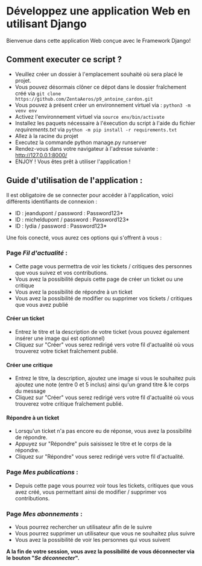 # Développez une application Web en utilisant Django
Bienvenue dans cette application Web conçue avec le Framework Django!

## Comment executer ce script ?
* Veuillez créer un dossier à l'emplacement souhaité où sera placé le projet.
* Vous pouvez désormais clôner ce dépot dans le dossier fraîchement créé via `git clone https://github.com/ZentaAeros/p9_antoine_cardon.git`
* Vous pouvez à présent créer un environnement virtuel via : `python3 -m venv env`
* Activez l'environnement virtuel via `source env/bin/activate`
* Installez les paquets nécessaire à l'éxecution du script à l'aide du fichier *requirements.txt* via `python -m pip install -r requirements.txt`
* Allez à la racine du projet
* Executez la commande python manage.py runserver
* Rendez-vous dans votre navigateur à l'adresse suivante : http://127.0.0.1:8000/
* ENJOY ! Vous êtes prêt à utiliser l'application !

## Guide d'utilisation de l'application :
Il est obligatoire de se connecter pour accéder à l'application, voici différents identifiants de connexion :
* ID : jeandupont / password : Password123*
* ID : micheldupont / password : Password123*
* ID : lydia / password : Password123*

Une fois conecté, vous aurez ces options qui s'offrent à vous : 

### Page *Fil d'actualité* :

* Cette page vous permettra de voir les tickets / critiques des personnes que vous suivez et vos contributions.
* Vous avez la possibilité depuis cette page de créer un ticket ou une critique
* Vous avez la possibilité de répondre à un ticket
* Vous avez la possibilité de modifier ou supprimer vos tickets / critiques que vous avez publié

#### Créer un ticket
* Entrez le titre et la description de votre ticket (vous pouvez également insérer une image qui est optionnel)
* Cliquez sur "Créer" vous serez redirigé vers votre fil d'actualité où vous trouverez votre ticket fraîchement publié.

#### Créer une critique
* Entrez le titre, la description, ajoutez une image si vous le souhaitez puis ajoutez une note (entre 0 et 5 inclus) ainsi qu'un grand titre & le corps du message
* Cliquez sur "Créer" vous serez redirigé vers votre fil d'actualité où vous trouverez votre critique fraîchement publié.

#### Répondre à un ticket
* Lorsqu'un ticket n'a pas encore eu de réponse, vous avez la possibilité de répondre.
* Appuyez sur "Répondre" puis saisissez le titre et le corps de la répondre.
* Cliquez sur "Répondre" vous serez redirigé vers votre fil d'actualité.

### Page *Mes publications* : 
* Depuis cette page vous pourrez voir tous les tickets, critiques que vous avez créé, vous permettant ainsi de modifier / supprimer vos contributions.

### Page *Mes abonnements* :
* Vous pourrez rechercher un utilisateur afin de le suivre 
* Vous pourrez supprimer un utilisateur que vous ne souhaitez plus suivre
* Vous avez la possibilité de voir les personnes qui vous suivent

**A la fin de votre session, vous avez la possibilité de vous déconnecter via le bouton "*Se déconnecter*".**
